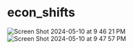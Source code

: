 # econ_shifts
![Screen Shot 2024-05-10 at 9 46 21 PM](https://github.com/rachellin0/econ_shifts/assets/91289121/95edd9b5-637b-4915-8eb4-96537b8d294c)
![Screen Shot 2024-05-10 at 9 47 57 PM](https://github.com/rachellin0/econ_shifts/assets/91289121/368c5b19-9229-467e-b1ab-892310291a06)
